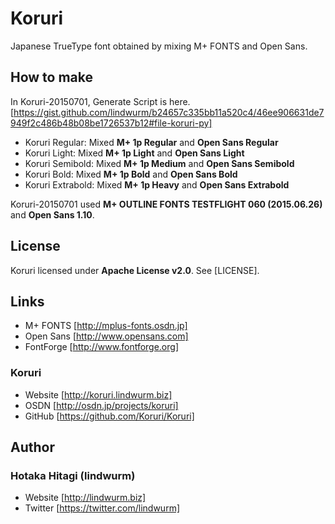 Koruri
======

Japanese TrueType font obtained by mixing M+ FONTS and Open Sans.

## How to make

In Koruri-20150701, Generate Script is here.
[https://gist.github.com/lindwurm/b24657c335bb11a520c4/46ee906631de7949f2c486b48b08be1726537b12#file-koruri-py]

- Koruri Regular: Mixed **M+ 1p Regular** and **Open Sans Regular**
- Koruri Light: Mixed **M+ 1p Light** and **Open Sans Light**
- Koruri Semibold: Mixed **M+ 1p Medium** and **Open Sans Semibold**
- Koruri Bold: Mixed **M+ 1p Bold** and **Open Sans Bold**
- Koruri Extrabold: Mixed **M+ 1p Heavy** and **Open Sans Extrabold**

Koruri-20150701 used **M+ OUTLINE FONTS TESTFLIGHT 060 (2015.06.26)** and **Open Sans 1.10**.

## License

Koruri licensed under **Apache License v2.0**. See [LICENSE].

## Links

- M+ FONTS [http://mplus-fonts.osdn.jp]
- Open Sans [http://www.opensans.com]
- FontForge [http://www.fontforge.org]

### Koruri

- Website [http://koruri.lindwurm.biz]
- OSDN [http://osdn.jp/projects/koruri]
- GitHub [https://github.com/Koruri/Koruri]

## Author

### Hotaka Hitagi (lindwurm)

- Website [http://lindwurm.biz]
- Twitter [https://twitter.com/lindwurm]

